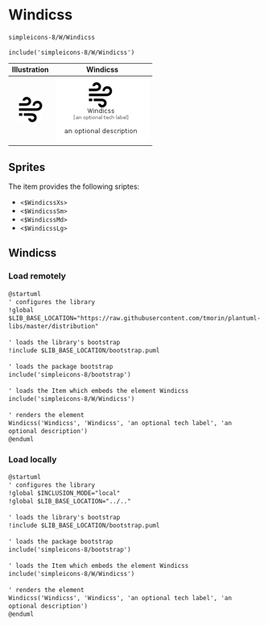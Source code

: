 # Windicss


```text
simpleicons-8/W/Windicss
```

```text
include('simpleicons-8/W/Windicss')
```



| Illustration | Windicss |
| :---: | :---: |
| ![illustration for Illustration](../../simpleicons-8/W/Windicss.png) | ![illustration for Windicss](../../simpleicons-8/W/Windicss.Local.png) |



## Sprites
The item provides the following sriptes:

- `<$WindicssXs>`
- `<$WindicssSm>`
- `<$WindicssMd>`
- `<$WindicssLg>`





## Windicss

### Load remotely
```plantuml
@startuml
' configures the library
!global $LIB_BASE_LOCATION="https://raw.githubusercontent.com/tmorin/plantuml-libs/master/distribution"

' loads the library's bootstrap
!include $LIB_BASE_LOCATION/bootstrap.puml

' loads the package bootstrap
include('simpleicons-8/bootstrap')

' loads the Item which embeds the element Windicss
include('simpleicons-8/W/Windicss')

' renders the element
Windicss('Windicss', 'Windicss', 'an optional tech label', 'an optional description')
@enduml
```

### Load locally
```plantuml
@startuml
' configures the library
!global $INCLUSION_MODE="local"
!global $LIB_BASE_LOCATION="../.."

' loads the library's bootstrap
!include $LIB_BASE_LOCATION/bootstrap.puml

' loads the package bootstrap
include('simpleicons-8/bootstrap')

' loads the Item which embeds the element Windicss
include('simpleicons-8/W/Windicss')

' renders the element
Windicss('Windicss', 'Windicss', 'an optional tech label', 'an optional description')
@enduml
```

